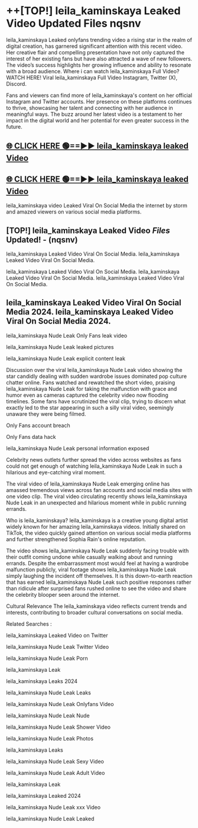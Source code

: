 # ++[TOP!] leila_kaminskaya Leaked Video Updated Files nqsnv<br>

leila_kaminskaya Leaked onlyfans trending video a rising star in the realm of digital creation, has garnered significant attention with this recent video. Her creative flair and compelling presentation have not only captured the interest of her existing fans but have also attracted a wave of new followers. The video’s success highlights her growing influence and ability to resonate with a broad audience.
Where i can watch leila_kaminskaya Full Video? WATCH HERE! Viral leila_kaminskaya Full Video Instagram, Twitter (X), Discord.


Fans and viewers can find more of leila_kaminskaya's content on her official Instagram and Twitter accounts. Her presence on these platforms continues to thrive, showcasing her talent and connecting with her audience in meaningful ways. The buzz around her latest video is a testament to her impact in the digital world and her potential for even greater success in the future.


## [🌐 CLICK HERE 🟢==►► leila_kaminskaya leaked Video ](https://xnudes.xyz/go)

## [🌐 CLICK HERE 🟢==►► leila_kaminskaya leaked Video ](https://xnudes.xyz/go)



leila_kaminskaya video Leaked Viral On Social Media the internet by storm and amazed viewers on various social media platforms.


## [TOP!] leila_kaminskaya Leaked Video *Files* Updated! - (nqsnv)

leila_kaminskaya Leaked Video Viral On Social Media. leila_kaminskaya Leaked Video Viral On Social Media.

leila_kaminskaya Leaked Video Viral On Social Media. leila_kaminskaya Leaked Video Viral On Social Media. leila_kaminskaya Leaked Video Viral On Social Media.


## leila_kaminskaya Leaked Video Viral On Social Media 2024. leila_kaminskaya Leaked Video Viral On Social Media 2024.
leila_kaminskaya Nude Leak Only Fans leak video

leila_kaminskaya Nude Leak leaked pictures

leila_kaminskaya Nude Leak explicit content leak

Discussion over the viral leila_kaminskaya Nude Leak video showing the star candidly dealing with sudden wardrobe issues dominated pop culture chatter online. Fans watched and rewatched the short video, praising leila_kaminskaya Nude Leak for taking the malfunction with grace and humor even as cameras captured the celebrity video now flooding timelines. Some fans have scrutinized the viral clip, trying to discern what exactly led to the star appearing in such a silly viral video, seemingly unaware they were being filmed.


Only Fans account breach

Only Fans data hack

leila_kaminskaya Nude Leak personal information exposed

Celebrity news outlets further spread the video across websites as fans could not get enough of watching leila_kaminskaya Nude Leak in such a hilarious and eye-catching viral moment.


The viral video of leila_kaminskaya Nude Leak emerging online has amassed tremendous views across fan accounts and social media sites with one video clip. The viral video circulating recently shows leila_kaminskaya Nude Leak in an unexpected and hilarious moment while in public running errands.


Who is leila_kaminskaya? leila_kaminskaya is a creative young digital artist widely known for her amazing leila_kaminskaya videos. Initially shared on TikTok, the video quickly gained attention on various social media platforms and further strengthened Sophia Rain's online reputation.

The video shows leila_kaminskaya Nude Leak suddenly facing trouble with their outfit coming undone while casually walking about and running errands. Despite the embarrassment most would feel at having a wardrobe malfunction publicly, viral footage shows leila_kaminskaya Nude Leak simply laughing the incident off themselves. It is this down-to-earth reaction that has earned leila_kaminskaya Nude Leak such positive responses rather than ridicule after surprised fans rushed online to see the video and share the celebrity blooper seen around the internet.

Cultural Relevance The leila_kaminskaya video reflects current trends and interests, contributing to broader cultural conversations on social media.

Related Searches :

leila_kaminskaya Leaked Video on Twitter

leila_kaminskaya Nude Leak Twitter Video

leila_kaminskaya Nude Leak Porn

leila_kaminskaya Leak 

leila_kaminskaya Leaks 2024

leila_kaminskaya Nude Leak Leaks

leila_kaminskaya Nude Leak Onlyfans Video

leila_kaminskaya Nude Leak Nude

leila_kaminskaya Nude Leak Shower Video

leila_kaminskaya Nude Leak Photos

leila_kaminskaya Leaks

leila_kaminskaya Nude Leak Sexy Video

leila_kaminskaya Nude Leak Adult Video

leila_kaminskaya Leak

leila_kaminskaya Leaked 2024

leila_kaminskaya Nude Leak xxx Video

leila_kaminskaya Nude Leak Leaked